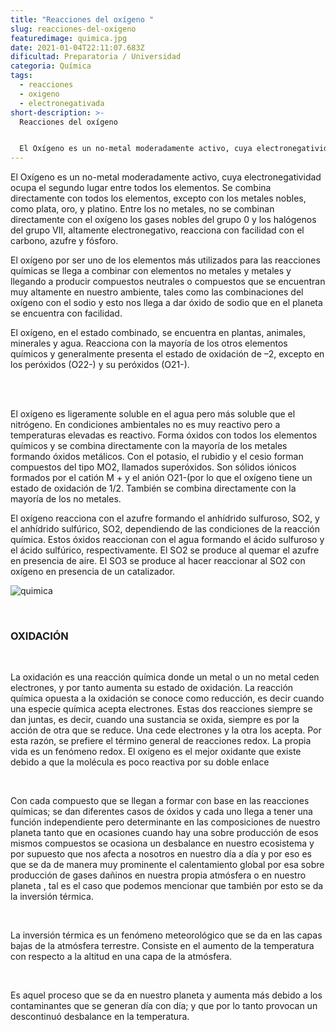 ```yaml
---
title: "Reacciones del oxígeno "
slug: reacciones-del-oxigeno
featuredimage: quimica.jpg
date: 2021-01-04T22:11:07.683Z
dificultad: Preparatoria / Universidad
categoria: Química
tags:
  - reacciones
  - oxigeno
  - electronegativada
short-description: >-
  Reacciones del oxígeno 


  El Oxígeno es un no-metal moderadamente activo, cuya electronegatividad ocupa el segundo lugar entre todos los elementos.
---
```



El Oxígeno es un no-metal moderadamente activo, cuya electronegatividad ocupa el segundo lugar entre todos los elementos. Se combina directamente con todos los elementos, excepto con los metales nobles, como plata, oro, y platino. Entre los no metales, no se combinan directamente con el oxígeno los gases nobles del grupo 0 y los halógenos del grupo VII, altamente electronegativo, reacciona con facilidad con el carbono, azufre y fósforo.

El oxígeno por ser uno de los elementos más utilizados para las reacciones químicas se llega a combinar con elementos no metales y metales y llegando a producir compuestos neutrales o compuestos que se encuentran muy altamente en nuestro ambiente, tales como las combinaciones del oxígeno con el sodio y esto nos llega a dar óxido de sodio que en el planeta se encuentra con facilidad.

El oxígeno, en el estado combinado, se encuentra en plantas, animales, minerales y agua. Reacciona con la mayoría de los otros elementos químicos y generalmente presenta el estado de oxidación de –2, excepto en los peróxidos (O22-) y su peróxidos (O21-).

</br></br>

El oxígeno es ligeramente soluble en el agua pero más soluble que el nitrógeno. En condiciones ambientales no es muy reactivo pero a temperaturas elevadas es reactivo. Forma óxidos con todos los elementos químicos y se combina directamente con la mayoría de los metales formando óxidos metálicos. Con el potasio, el rubidio y el cesio forman compuestos del tipo MO2, llamados superóxidos. Son sólidos iónicos formados por el catión M + y el anión O21-(por lo que el oxígeno tiene un estado de oxidación de 1/2. También se combina directamente con la mayoría de los no metales.

El oxígeno reacciona con el azufre formando el anhídrido sulfuroso, SO2, y el anhídrido sulfúrico, SO2, dependiendo de las condiciones de la reacción química. Estos óxidos reaccionan con el agua formando el ácido sulfuroso y el ácido sulfúrico, respectivamente. El SO2 se produce al quemar el azufre en presencia de aire. El SO3 se produce al hacer reaccionar al SO2 con oxígeno en presencia de un catalizador.

![quimica](/assets/quimica.jpg "Reacciones")

</br>

### OXIDACIÓN

</br>

La oxidación es una reacción química donde un metal o un no metal ceden electrones, y por tanto aumenta su estado de oxidación. La reacción química opuesta a la oxidación se conoce como reducción, es decir cuando una especie química acepta electrones. Estas dos reacciones siempre se dan juntas, es decir, cuando una sustancia se oxida, siempre es por la acción de otra que se reduce. Una cede electrones y la otra los acepta. Por esta razón, se prefiere el término general de reacciones redox. La propia vida es un fenómeno redox. El oxígeno es el mejor oxidante que existe debido a que la molécula es poco reactiva por su doble enlace

</br>

Con cada compuesto que se llegan a formar con base en las reacciones químicas; se dan diferentes casos de óxidos y cada uno llega a tener una función independiente pero determinante en las composiciones de nuestro planeta tanto que en ocasiones cuando hay una sobre producción de esos mismos compuestos se ocasiona un desbalance en nuestro ecosistema y por supuesto que nos afecta a nosotros en nuestro día a día y por eso es que se da de manera muy prominente el calentamiento global por esa sobre producción de gases dañinos en nuestra propia atmósfera o en nuestro planeta , tal es el caso que podemos mencionar que también por esto se da la inversión térmica.

</br>

La inversión térmica es un fenómeno meteorológico que se da en las capas bajas de la atmósfera terrestre. Consiste en el aumento de la temperatura con respecto a la altitud en una capa de la atmósfera.

</br>

Es aquel proceso que se da en nuestro planeta y aumenta más debido a los contaminantes que se generan día con día; y que por lo tanto provocan un descontinuó desbalance en la temperatura.